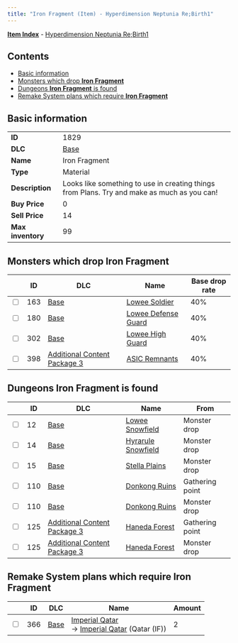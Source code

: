 ```yaml
---
title: "Iron Fragment (Item) - Hyperdimension Neptunia Re;Birth1"
---
```


[**Item Index**](/neptunia/rb1/item/index.html) - [Hyperdimension Neptunia Re;Birth1](/neptunia/rb1)

## Contents

- [Basic information](#basic-information)
- [Monsters which drop **Iron Fragment**](#monsters-which-drop-iron-fragment)
- [Dungeons **Iron Fragment** is found](#dungeons-iron-fragment-is-found)
- [Remake System plans which require **Iron Fragment**](#remake-system-plans-which-require-iron-fragment)

## Basic information

|   |   |
| -- | -- |
| **ID** | 1829 |
| **DLC** | [Base](/neptunia/rb1/dlc/1-base.html) |
| **Name** | Iron Fragment |
| **Type** | Material |
| **Description** | Looks like something to use in creating things from Plans. Try and make as much as you can! |
| **Buy Price** | 0 |
| **Sell Price** | 14 |
| **Max inventory** | 99 |

## Monsters which drop **Iron Fragment**

|    | ID | DLC | Name | Base drop rate |
| -- | -- | --- | ---- | -------------- |
| <input type="checkbox" id="rb1-monster-1-163" class="trackbox" /> | 163 | [Base](/neptunia/rb1/dlc/1-base.html) | [Lowee Soldier](/neptunia/rb1/monster/1-163-lowee-soldier.html) | 40% |
| <input type="checkbox" id="rb1-monster-1-180" class="trackbox" /> | 180 | [Base](/neptunia/rb1/dlc/1-base.html) | [Lowee Defense Guard](/neptunia/rb1/monster/1-180-lowee-defense-guard.html) | 40% |
| <input type="checkbox" id="rb1-monster-1-302" class="trackbox" /> | 302 | [Base](/neptunia/rb1/dlc/1-base.html) | [Lowee High Guard](/neptunia/rb1/monster/1-302-lowee-high-guard.html) | 40% |
| <input type="checkbox" id="rb1-monster-12-398" class="trackbox" /> | 398 | [Additional Content Package 3](/neptunia/rb1/dlc/12-pack3.html) | [ASIC Remnants](/neptunia/rb1/monster/12-398-asic-remnants.html) | 40% |

## Dungeons **Iron Fragment** is found

|    | ID | DLC | Name | From |
| -- | -- | --- | ---- | ---- |
| <input type="checkbox" id="rb1-dungeon-1-12" class="trackbox" /> | 12 | [Base](/neptunia/rb1/dlc/1-base.html) | [Lowee Snowfield](/neptunia/rb1/dungeon/1-12-lowee-snowfield.html) | Monster drop |
| <input type="checkbox" id="rb1-dungeon-1-14" class="trackbox" /> | 14 | [Base](/neptunia/rb1/dlc/1-base.html) | [Hyrarule Snowfield](/neptunia/rb1/dungeon/1-14-hyrarule-snowfield.html) | Monster drop |
| <input type="checkbox" id="rb1-dungeon-1-15" class="trackbox" /> | 15 | [Base](/neptunia/rb1/dlc/1-base.html) | [Stella Plains](/neptunia/rb1/dungeon/1-15-stella-plains.html) | Monster drop |
| <input type="checkbox" id="rb1-dungeon-1-110" class="trackbox" /> | 110 | [Base](/neptunia/rb1/dlc/1-base.html) | [Donkong Ruins](/neptunia/rb1/dungeon/1-110-donkong-ruins.html) | Gathering point |
| <input type="checkbox" id="rb1-dungeon-1-110" class="trackbox" /> | 110 | [Base](/neptunia/rb1/dlc/1-base.html) | [Donkong Ruins](/neptunia/rb1/dungeon/1-110-donkong-ruins.html) | Monster drop |
| <input type="checkbox" id="rb1-dungeon-12-125" class="trackbox" /> | 125 | [Additional Content Package 3](/neptunia/rb1/dlc/12-pack3.html) | [Haneda Forest](/neptunia/rb1/dungeon/12-125-haneda-forest.html) | Gathering point |
| <input type="checkbox" id="rb1-dungeon-12-125" class="trackbox" /> | 125 | [Additional Content Package 3](/neptunia/rb1/dlc/12-pack3.html) | [Haneda Forest](/neptunia/rb1/dungeon/12-125-haneda-forest.html) | Monster drop |

## Remake System plans which require **Iron Fragment**

|    | ID | DLC | Name | Amount |
| -- | -- | --- | ---- | ------ |
| <input type="checkbox" id="rb1-remake-1-366" class="trackbox" /> | 366 | [Base](/neptunia/rb1/dlc/1-base.html) | [Imperial Qatar](/neptunia/rb1/remake/1-366-imperial-qatar.html)<br />→ [Imperial Qatar](/neptunia/rb1/item/1-2307-imperial-qatar.html) (Qatar (IF)) | 2 |